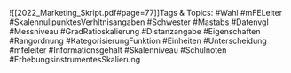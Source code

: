 
![[2022_Marketing_Skript.pdf#page=77]]Tags & Topics:
   #Wahl
   #mFELeiter
   #SkalennullpunktesVerhltnisangaben
   #Schwester
   #Mastabs
   #Datenvgl
   #Messniveau
   #GradRatioskalierung
   #Distanzangabe
   #Eigenschaften
   #Rangordnung
   #KategorisierungFunktion
   #Einheiten
   #Unterscheidung
   #mfeleiter
   #Informationsgehalt
   #Skalenniveau
   #Schulnoten
   #ErhebungsinstrumentesSkalierung